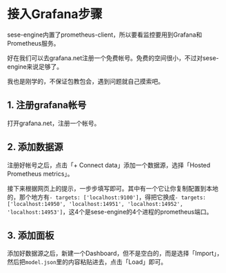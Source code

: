 # 接入Grafana步骤

sese-engine内置了prometheus-client，所以要看监控要用到Grafana和Prometheus服务。

好在我们可以去grafana.net注册一个免费帐号。免费的空间很小，不过对sese-engine来说足够了。

我也是刚学的，不保证包教包会，遇到问题就自己摸索吧。


## 1. 注册grafana帐号

打开grafana.net，注册一个帐号。


## 2. 添加数据源

注册好帐号之后，点击「+ Connect data」添加一个数据源，选择「Hosted Prometheus metrics」。

接下来根据网页上的提示，一步步填写即可。其中有一个它让你复制配置到本地的，那个地方有`- targets: ['localhost:9100']`，得把它换成`- targets: ['localhost:14950', 'localhost:14951', 'localhost:14952', 'localhost:14953']`，这4个是sese-engine的4个进程的prometheus端口。


## 3. 添加面板

添加好数据源之后，新建一个Dashboard，但不是空白的，而是选择「Import」，然后把`model.json`里的内容粘贴进去，点击「Load」即可。
